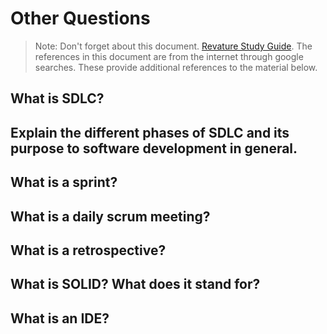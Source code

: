 # Other Questions

> Note: Don't forget about this document. [Revature Study Guide](https://sites.google.com/revature.com/studyguide/java?authuser=0). The references in this document are from the internet through google searches. These provide additional references to the material below.

## What is SDLC?

## Explain the different phases of SDLC and its purpose to software development in general.

## What is a sprint?

## What is a daily scrum meeting?

## What is a retrospective?

## What is SOLID? What does it stand for?

## What is an IDE?
